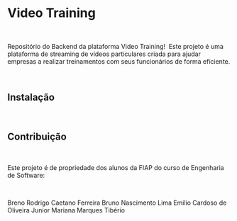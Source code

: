 # Video Training

 

Repositório do Backend da plataforma Video Training! 
Este projeto é uma plataforma de streaming de vídeos particulares criada para ajudar empresas a realizar treinamentos com seus funcionários de forma eficiente.

 

## Instalação

 


## Contribuição

 

Este projeto é de propriedade dos alunos da FIAP do curso de Engenharia de Software:

 

Breno Rodrigo Caetano Ferreira
Bruno Nascimento Lima
Emilio Cardoso de Oliveira Junior
Mariana Marques Tibério